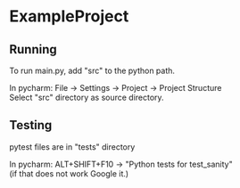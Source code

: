 # ExampleProject

## Running
To run main.py, add "src" to the python path.  

In pycharm: File -> Settings -> Project -> Project Structure  
Select "src" directory as source directory. 

## Testing
pytest files are in "tests" directory  

In pycharm: ALT+SHIFT+F10 -> "Python tests for test_sanity"   
(if that does not work Google it.)
